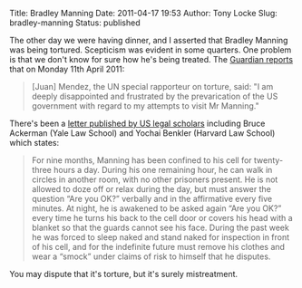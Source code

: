 Title: Bradley Manning
Date: 2011-04-17 19:53
Author: Tony Locke
Slug: bradley-manning
Status: published

The other day we were having dinner, and I asserted that Bradley Manning was being tortured. Scepticism was evident in some quarters. One problem is that we don't know for sure how he's being treated. The [Guardian reports](http://www.guardian.co.uk/world/2011/apr/11/bradley-manning-juan-mendez-torture) that on Monday 11th April 2011:  

> \[Juan\] Mendez, the UN special rapporteur on torture, said: "I am deeply disappointed and frustrated by the prevarication of the US government with regard to my attempts to visit Mr Manning."

There's been a [letter published by US legal scholars](http://www.nybooks.com/articles/archives/2011/apr/28/private-mannings-humiliation/) including Bruce Ackerman (Yale Law School) and Yochai Benkler (Harvard Law School) which states:  

> For nine months, Manning has been confined to his cell for twenty-three hours a day. During his one remaining hour, he can walk in circles in another room, with no other prisoners present. He is not allowed to doze off or relax during the day, but must answer the question “Are you OK?” verbally and in the affirmative every five minutes. At night, he is awakened to be asked again “Are you OK?” every time he turns his back to the cell door or covers his head with a blanket so that the guards cannot see his face. During the past week he was forced to sleep naked and stand naked for inspection in front of his cell, and for the indefinite future must remove his clothes and wear a “smock” under claims of risk to himself that he disputes.

You may dispute that it's torture, but it's surely mistreatment.

